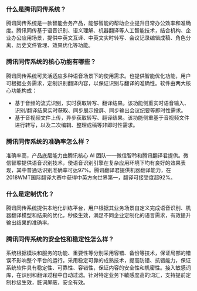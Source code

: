 ### 什么是腾讯同传系统？
腾讯同传系统是一款智能会务产品，能够智能的帮助企业提升日常办公效率和准确度。腾讯同传基于语音识别、语义理解、机器翻译等人工智能技术，结合机构、企业办公应用场景，提供中英文互译、中英文实时转写、会议记录编辑成稿、角色分离、历史文件管理、效果优化等功能。

### 腾讯同传系统的核心功能有哪些？
腾讯同传系统可灵活适应多种语音场景下的使用需求。也提供智能优化功能，用户可根据业务需求，定制识别翻译内容，以保证识别与翻译的准确性。软件由两大核心功能构成：
- 基于音频的流式识别，实时获取转写、翻译结果。该功能侧重实时语音输入、识别/翻译结果实时获取、同步展示投屏、同步输出会议纪要等即时性需求。
- 基于音视频文件上传，异步获取转写、翻译结果。该功能侧重基于音视频文件进行转写，以及二次编辑、整理成稿等非即时性需求。

### 腾讯同传系统的准确率怎么样？
准确率高，产品底层能力由腾讯核心 AI 团队——微信智聆和腾讯翻译君提供。微信智聆提供语音识别技术，使语音识别引擎在复杂应用环境下均有良好的效果表现，其中普通话识别准确率可达97%。腾讯翻译君提供机器翻译能力，在2018WMT国际翻译大赛中获得中英方向世界第一，翻译可接受度超92%。

### 什么是定制优化？
腾讯同传系统提供本地化训练平台，用户根据其业务场景自定义完成语音识别、机器翻译模型和结果的优化，秒级生效，满足不同企业定制化的语言需求，有效提升输出结果的准确率。

### 腾讯同传系统的安全性和稳定性怎么样？
系统根据模块和服务的功能、重要性等分别采用容错、备份等技术，保证局部的错误不影响整个平台的运行。采用稳定可靠的成熟技术，提高防错、抗错能力，保证系统软件具有稳定性、可靠性、容错性，保证内容的安全性和机密性。接入敏感词库，在识别和翻译过程中自动过滤。针对特定业务下敏感度高的词汇，支持提前定制秒级生效，脏词屏蔽，安全有效。
